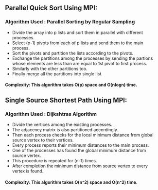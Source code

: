 ## Parallel Quick Sort Using MPI:

### Algorithm Used : Parallel Sorting by Regular Sampling
- Divide the array into p lists and sort them in parallel with different processes.
- Select (p-1) pivots from each of p lists and send them to the main process.
- Sort the pivots and partition the lists according to the pivots.
- Exchange the partitions among the processes by sending the partions whose elements are less than are equal to 1st pivot to first process.
- Similarly with the other partitions too.
- Finally merge all the partitions into single list.
#### Complexity: This algorithm takes O(p) space and O(nlogn) time.


## Single Source Shortest Path Using MPI:

### Algorithm Used : Dijkshtras Algorithm

- Divide the vertices among the existing processes.
- The adjacency matrix is also partitioned accordingly.
- Then each process checks for the local minimum distance from global source vertex to their vertices.
- Every process reports their minimum distances to the main process.
- One of the processes has found the global minimum distance from source vertex.
- This procedure is repeated for (n-1) times.
- After completion the minimum distance from source vertex to every vertex is found. 
#### Complexity: This algorithm takes O(n^2) space and O(n^2) time.